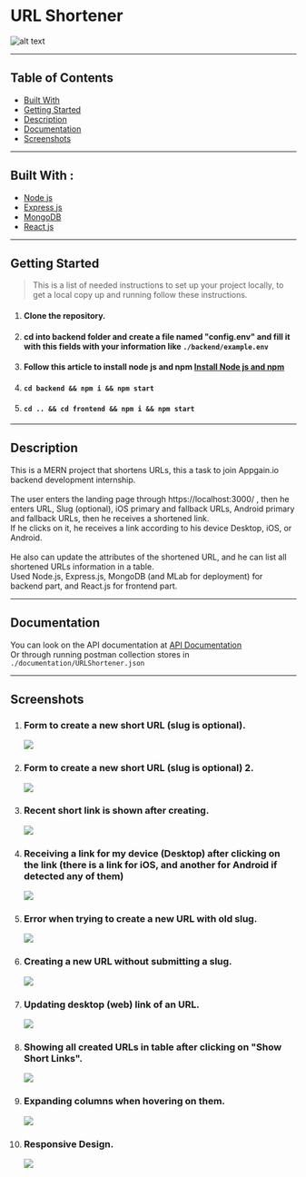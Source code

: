 # URL Shortener

![alt text](./documentation/logo.png)

<hr>
<h2>Table of Contents</h2>
<ul>
  <li><a href="#built-with--">Built With</a></li>
  <li><a href="#getting-started">Getting Started</a></li>
  <li><a href="#Description">Description</a></li>
  <li><a href="#Documentation">Documentation</a></li>
  <li><a href="#Screenshots">Screenshots</a></li>
</ul>

<hr>
<h2 href="#BuiltWith">Built With : </h2>
 <ul>
  <li><a href="https://www.w3schools.com/nodejs/">Node js</a></li>
  <li><a href="https://www.javatpoint.com/expressjs-tutorial">Express js</a></li>
  <li><a href="https://www.w3schools.in/mongodb/tutorials/">MongoDB</a></li>
  <li><a href="https://www.w3schools.com/REACT/DEFAULT.ASP">React js</a></li>
 </ul>

<hr>
<h2 href="#GettingStarted">Getting Started</h2>
<blockquote>
  <p>This is a list of needed instructions to set up your project locally, to get a local copy up and running follow these instructions.
 </p>
</blockquote>
<ol>
<li>
  <h4>Clone the repository.</h4>
 </li>
 <li>
  <h4>cd into backend folder and create a file named "config.env" and fill it with this fields with your information like <code>./backend/example.env</code> </h4>
 </li>
 <li>
  <h4>Follow this article to install node js and npm <a href="https://phoenixnap.com/kb/install-node-js-npm-on-windows">Install Node js and npm</a></h4>
 </li>
 <li>
  <h4><code>cd backend && npm i && npm start</code></h4>
 </li>
 <li>
  <h4><code>cd .. && cd frontend && npm i && npm start</code></h4>
 </li>
 </ol>

<hr>
<h2 href="#Description">Description</h2>
  <p>
  This is a MERN project that shortens URLs, this a task to join Appgain.io backend development internship.
 <br>
 <br>
 The user enters the landing page through https://localhost:3000/ , then he enters URL, Slug (optional), iOS primary and fallback URLs, Android primary and fallback URLs, then he receives a shortened link.
 <br>
 If he clicks on it, he receives a link according to his device Desktop, iOS, or Android.
 <br>
 <br>
 He also can update the attributes of the shortened URL, and he can list all shortened URLs information in a table.
 
 <br>
 Used Node.js, Express.js, MongoDB (and MLab for deployment) for backend part, and React.js for frontend part. 
 </p>
<hr>
<h2 href="#Documentation">Documentation</h2>
  <p>
  You can look on the API documentation at <a href="https://documenter.getpostman.com/view/22736405/2s93sXdv3C">API Documentation</a>
  <br>
  Or through running postman collection stores in <code>./documentation/URLShortener.json</code>
  </p>

<hr>
<h2 href="#Screenshots">Screenshots</h2>
<ol>
    <li>
    <h3>Form to create a new short URL (slug is optional).</h3>
    <img src="./documentation/screenshots/1.png">
    </li>
    <li>
    <h3>Form to create a new short URL (slug is optional) 2.</h3>
    <img src="./documentation/screenshots/2.png">
    </li>
    <li>
    <h3>Recent short link is shown after creating.</h3>
    <img src="./documentation/screenshots/3.png">
    </li>
    <li>
    <h3>Receiving a link for my device (Desktop) after clicking on the link (there is a link for iOS, and another for Android if detected any of them)</h3>
    <img src="./documentation/screenshots/4.png">
    </li>
    <li>
    <h3>Error when trying to create a new URL with old slug.</h3>
    <img src="./documentation/screenshots/5.png">
    </li>
    <li>
    <h3>Creating a new URL without submitting a slug.</h3>
    <img src="./documentation/screenshots/6.png">
    </li>
    <li>
    <h3>Updating desktop (web) link of an URL.</h3>
    <img src="./documentation/screenshots/7.png">
    </li>
    <li>
    <h3>Showing all created URLs in table after clicking on "Show Short Links".</h3>
    <img src="./documentation/screenshots/8.png">
    </li>
    <li>
    <h3>Expanding columns when hovering on them.</h3>
    <img src="./documentation/screenshots/9.png">
    </li>
    <li>
    <h3>Responsive Design.</h3>
    <img src="./documentation/screenshots/10.png">
    </li>
</ol>
